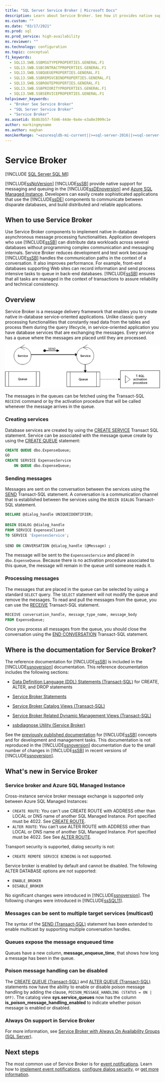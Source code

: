```yaml
---
title: "SQL Server Service Broker | Microsoft Docs"
description: Learn about Service Broker. See how it provides native support for messaging in the SQL Server Database Engine and Azure SQL  Managed Instance.
ms.custom: ""
ms.date: "03/17/2021"
ms.prod: sql
ms.prod_service: high-availability
ms.reviewer: ""
ms.technology: configuration
ms.topic: conceptual
f1_keywords: 
  - SQL13.SWB.SSBMSGTYPEPROPERTIES.GENERAL.F1
  - SQL13.SWB.SSBCONTRACTPROPERTIES.GENERAL.F1
  - SQL13.SWB.SSBQUEUEPROPERTIES.GENERAL.F1
  - SQL13.SWB.SSBREMSVCBINDPROPERTIES.GENERAL.F1
  - SQL13.SWB.SSBROUTEPROPERTIES.GENERAL.F1
  - SQL13.SWB.SSBPRIORITYPROPERTIES.GENERAL.F1
  - SQL13.SWB.SSBSERVICEPROPERTIES.GENERAL.F1
helpviewer_keywords: 
  - "Broker See Service Broker"
  - "SQL Server Service Broker"
  - "Service Broker"
ms.assetid: 8b8b3b57-fd46-44de-9a4e-e3a8e3999c1e
author: markingmyname
ms.author: maghan
monikerRange: "=azuresqldb-mi-current||>=sql-server-2016||>=sql-server-linux-2017"
---
```

# Service Broker
[!INCLUDE [SQL Server SQL MI](../../includes/applies-to-version/sql-asdbmi.md)]

  [!INCLUDE[ssNoVersion](../../includes/ssnoversion-md.md)] [!INCLUDE[ssSB](../../includes/sssb-md.md)] provide native support for messaging and queuing in the [!INCLUDE[ssDEnoversion](../../includes/ssdenoversion-md.md)] and [Azure SQL Managed Instance](/azure/sql-database/sql-database-managed-instance-index). Developers can easily create sophisticated applications that use the [!INCLUDE[ssDE](../../includes/ssde-md.md)] components to communicate between disparate databases, and build distributed and reliable applications.  
  
## When to use Service Broker

 Use Service Broker components to implement native in-database asynchronous message processing functionalities. Application developers who use [!INCLUDE[ssSB](../../includes/sssb-md.md)] can distribute data workloads across several databases without programming complex communication and messaging internals. Service Broker reduces development and test work because [!INCLUDE[ssSB](../../includes/sssb-md.md)] handles the communication paths in the context of a conversation. It also improves performance. For example, front-end databases supporting Web sites can record information and send process intensive tasks to queue in back-end databases. [!INCLUDE[ssSB](../../includes/sssb-md.md)] ensures that all tasks are managed in the context of transactions to assure reliability and technical consistency.  
  
## Overview

  Service Broker is a message delivery framework that enables you to create native in-database service-oriented applications. Unlike classic query processing functionalities that constantly read data from the tables and process them during the query lifecycle, in service-oriented application you have database services that are exchanging the messages. Every service has a queue where the messages are placed until they are processed.
  
![Service broker](media/service-broker.png)
  
  The messages in the queues can be fetched using the Transact-SQL `RECEIVE` command or by the activation procedure that will be called whenever the message arrives in the queue.
  
### Creating services
 
  Database services are created by using the [CREATE SERVICE](../../t-sql/statements/create-service-transact-sql.md) Transact SQL statement. Service can be associated with the message queue create by using the [CREATE QUEUE](../../t-sql/statements/create-queue-transact-sql.md) statement:
  
```sql
CREATE QUEUE dbo.ExpenseQueue;
GO
CREATE SERVICE ExpensesService
    ON QUEUE dbo.ExpenseQueue; 
```

### Sending messages
  
  Messages are sent on the conversation between the services using the [SEND](../../t-sql/statements/send-transact-sql.md) Transact-SQL statement. A conversation is a communication channel that is established between the services using the `BEGIN DIALOG` Transact-SQL statement. 
  
```sql
DECLARE @dialog_handle UNIQUEIDENTIFIER;

BEGIN DIALOG @dialog_handle  
FROM SERVICE ExpensesClient  
TO SERVICE 'ExpensesService';  
  
SEND ON CONVERSATION @dialog_handle (@Message) ;  
```
   The message will be sent to the `ExpenssesService` and placed in `dbo.ExpenseQueue`. Because there is no activation procedure associated to this queue, the message will remain in the queue until someone reads it.

### Processing messages

   The messages that are placed in the queue can be selected by using a standard `SELECT` query. The `SELECT` statement will not modify the queue and remove the messages. To read and pull the messages from the queue, you can use the [RECEIVE](../../t-sql/statements/receive-transact-sql.md) Transact-SQL statement.

```sql
RECEIVE conversation_handle, message_type_name, message_body  
FROM ExpenseQueue; 
```

  Once you process all messages from the queue, you should close the conversation using the [END CONVERSATION](../../t-sql/statements/end-conversation-transact-sql.md) Transact-SQL statement.

## Where is the documentation for Service Broker?  
 The reference documentation for [!INCLUDE[ssSB](../../includes/sssb-md.md)] is included in the [!INCLUDE[ssnoversion](../../includes/ssnoversion-md.md)] documentation. This reference documentation includes the following sections:  
  
-   [Data Definition Language &#40;DDL&#41; Statements &#40;Transact-SQL&#41;](../../t-sql/statements/statements.md) for CREATE, ALTER, and DROP statements  
  
-   [Service Broker Statements](../../t-sql/statements/statements.md)  
  
-   [Service Broker Catalog Views &#40;Transact-SQL&#41;](../../relational-databases/system-catalog-views/service-broker-catalog-views-transact-sql.md)  
  
-   [Service Broker Related Dynamic Management Views &#40;Transact-SQL&#41;](../../relational-databases/system-dynamic-management-views/service-broker-related-dynamic-management-views-transact-sql.md)  
  
-   [ssbdiagnose Utility &#40;Service Broker&#41;](../../tools/ssbdiagnose/ssbdiagnose-utility-service-broker.md)  
  
 See the [previously published documentation](/previous-versions/sql/sql-server-2008-r2/bb522893(v=sql.105)) for [!INCLUDE[ssSB](../../includes/sssb-md.md)] concepts and for development and management tasks. This documentation is not reproduced in the [!INCLUDE[ssnoversion](../../includes/ssnoversion-md.md)] documentation due to the small number of changes in [!INCLUDE[ssSB](../../includes/sssb-md.md)] in recent versions of [!INCLUDE[ssnoversion](../../includes/ssnoversion-md.md)].  
  
## What's new in Service Broker  

### Service broker and Azure SQL Managed Instance

Cross-instance service broker message exchange is supported only between Azure SQL Managed Instances:

- `CREATE ROUTE`: You can't use CREATE ROUTE with ADDRESS other than LOCAL or DNS name of another SQL Managed Instance. Port specified must be 4022. See [CREATE ROUTE](/sql/t-sql/statements/create-route-transact-sql).
- `ALTER ROUTE`: You can't use ALTER ROUTE with ADDRESS other than LOCAL or DNS name of another SQL Managed Instance. Port specified must be 4022. See See [ALTER ROUTE](/sql/t-sql/statements/alter-route-transact-sql).

Transport security is supported, dialog security is not:

- `CREATE REMOTE SERVICE BINDING` is not supported.

Service broker is enabled by default and cannot be disabled. The following ALTER DATABASE options are not supported:

- `ENABLE_BROKER`
- `DISABLE_BROKER`

No significant changes were introduced in [!INCLUDE[ssnoversion](../../includes/ssnoversion-md.md)].  The following changes were introduced in [!INCLUDE[ssSQL11](../../includes/sssql11-md.md)]. 

### Messages can be sent to multiple target services (multicast)  
 The syntax of the [SEND &#40;Transact-SQL&#41;](../../t-sql/statements/send-transact-sql.md) statement has been extended to enable multicast by supporting multiple conversation handles.  
  
### Queues expose the message enqueued time  
 Queues have a new column, **message_enqueue_time**, that shows how long a message has been in the queue.  
  
### Poison message handling can be disabled  
 The [CREATE QUEUE &#40;Transact-SQL&#41;](../../t-sql/statements/create-queue-transact-sql.md) and [ALTER QUEUE &#40;Transact-SQL&#41;](../../t-sql/statements/alter-queue-transact-sql.md) statements now have the ability to enable or disable poison message handling by adding the clause, `POISON_MESSAGE_HANDLING (STATUS = ON | OFF)`. The catalog view **sys.service_queues** now has the column **is_poison_message_handling_enabled** to indicate whether poison message is enabled or disabled.  
  
### Always On support in Service Broker  
 For more information, see [Service Broker with Always On Availability Groups (SQL Server)](../../database-engine/availability-groups/windows/service-broker-with-always-on-availability-groups-sql-server.md).  
  
  
## Next steps

The most common use of Service Broker is for [event notifications](../../relational-databases/service-broker/event-notifications.md). Learn how to [implement event notifications](../../relational-databases/service-broker/implement-event-notifications.md), [configure dialog security](../../relational-databases/service-broker/configure-dialog-security-for-event-notifications.md), or [get more information](../../relational-databases/service-broker/get-information-about-event-notifications.md).